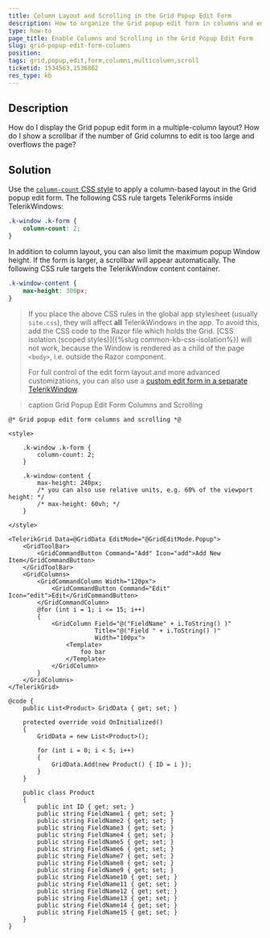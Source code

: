 ```yaml
---
title: Column Layout and Scrolling in the Grid Popup Edit Form
description: How to organize the Grid popup edit form in columns and enable scrolling.
type: how-to
page_title: Enable Columns and Scrolling in the Grid Popup Edit Form
slug: grid-popup-edit-form-columns
position:
tags: grid,popup,edit,form,columns,multicolumn,scroll
ticketid: 1534563,1536862
res_type: kb
---
```


## Description

How do I display the Grid popup edit form in a multiple-column layout? How do I show a scrollbar if the number of Grid columns to edit is too large and overflows the page?

## Solution

Use the [`column-count` CSS style](https://developer.mozilla.org/en-US/docs/Web/CSS/CSS_Columns) to apply a column-based layout in the Grid popup edit form. The following CSS rule targets TelerikForms inside TelerikWindows:

````css
.k-window .k-form {
    column-count: 2;
}
````

In addition to column layout, you can also limit the maximum popup Window height. If the form is larger, a scrollbar will appear automatically. The following CSS rule targets the TelerikWindow content container.

````css
.k-window-content {
    max-height: 300px;
}
````

> If you place the above CSS rules in the global app stylesheet (usually `site.css`), they will affect **all** TelerikWindows in the app. To avoid this, add the CSS code to the Razor file which holds the Grid. [CSS isolation (scoped styles)]({%slug common-kb-css-isolation%}) will not work, because the Window is rendered as a child of the page `<body>`, i.e. outside the Razor component.
>
> For full control of the edit form layout and more advanced customizations, you can also use a [custom edit form in a separate TelerikWindow](https://github.com/telerik/blazor-ui/tree/master/grid/custom-popup-form).

>caption Grid Popup Edit Form Columns and Scrolling

````CSHTML
@* Grid popup edit form columns and scrolling *@

<style>

    .k-window .k-form {
        column-count: 2;
    }

    .k-window-content {
        max-height: 240px;
        /* you can also use relative units, e.g. 60% of the viewport height: */
        /* max-height: 60vh; */
    }

</style>

<TelerikGrid Data=@GridData EditMode="@GridEditMode.Popup">
    <GridToolBar>
        <GridCommandButton Command="Add" Icon="add">Add New Item</GridCommandButton>
    </GridToolBar>
    <GridColumns>
        <GridCommandColumn Width="120px">
            <GridCommandButton Command="Edit" Icon="edit">Edit</GridCommandButton>
        </GridCommandColumn>
        @for (int i = 1; i <= 15; i++)
        {
            <GridColumn Field="@("FieldName" + i.ToString() )"
                        Title="@("Field " + i.ToString() )"
                        Width="100px">
                <Template>
                    foo bar
                </Template>
            </GridColumn>
        }
    </GridColumns>
</TelerikGrid>

@code {
    public List<Product> GridData { get; set; }

    protected override void OnInitialized()
    {
        GridData = new List<Product>();

        for (int i = 0; i < 5; i++)
        {
            GridData.Add(new Product() { ID = i });
        }
    }

    public class Product
    {
        public int ID { get; set; }
        public string FieldName1 { get; set; }
        public string FieldName2 { get; set; }
        public string FieldName3 { get; set; }
        public string FieldName4 { get; set; }
        public string FieldName5 { get; set; }
        public string FieldName6 { get; set; }
        public string FieldName7 { get; set; }
        public string FieldName8 { get; set; }
        public string FieldName9 { get; set; }
        public string FieldName10 { get; set; }
        public string FieldName11 { get; set; }
        public string FieldName12 { get; set; }
        public string FieldName13 { get; set; }
        public string FieldName14 { get; set; }
        public string FieldName15 { get; set; }
    }
}
````
